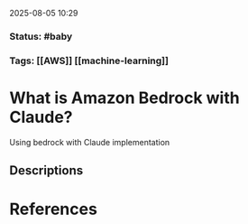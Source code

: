 2025-08-05 10:29

### Status: #baby

### Tags: [[AWS]] [[machine-learning]]

# What is  Amazon Bedrock with Claude?

Using bedrock with Claude implementation


## Descriptions





# References









